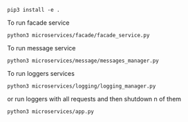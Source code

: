 ```
pip3 install -e .
```

To run facade service
```
python3 microservices/facade/facade_service.py
```
To run message service
```
python3 microservices/message/messages_manager.py
```
To run loggers services
```
python3 microservices/logging/logging_manager.py
```
or run loggers with all requests and then shutdown n of them
```
python3 microservices/app.py
```